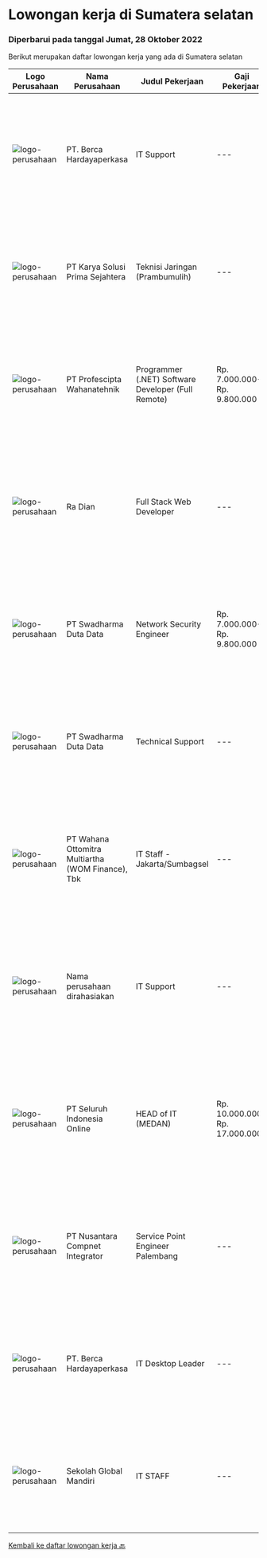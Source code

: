 
  # Lowongan kerja di Sumatera selatan

  ### Diperbarui pada tanggal Jumat, 28 Oktober 2022

  Berikut merupakan daftar lowongan kerja yang ada di Sumatera selatan

  |Logo Perusahaan | Nama Perusahaan | Judul Pekerjaan | Gaji Pekerjaan | Lokasi | Deskripsi | Tanggal diunggah | Pranala |
  | -------------- | --------------- | --------------- | --------- | --------- | -------------- | ------- | ----------- |
  |![logo-perusahaan](https://image-service-cdn.seek.com.au/6a76252207cfed561e664c874d4631f4aefd8409/ee4dce1061f3f616224767ad58cb2fc751b8d2dc)|PT. Berca Hardayaperkasa|IT Support|---|Jakarta Raya|Responsibilities: Analyzing, troubleshooting, and installation to several areas including desktop hardware, operating systems (Windows 7/8/10),...|Jumat, 21 Oktober 2022|https://www.jobstreet.co.id/id/job/it-support-4075923?token=0~616734f6-5ec3-4ae2-860c-c4b58a96bc4f&sectionRank=1&jobId=jobstreet-id-job-4075923|
|![logo-perusahaan](https://image-service-cdn.seek.com.au/bb0f2c313297f2db3d497466b95d7da85644edc0/ee4dce1061f3f616224767ad58cb2fc751b8d2dc)|PT Karya Solusi Prima Sejahtera|Teknisi Jaringan (Prambumulih)|---|Prabumulih|Kualifikasi: Usia max. 30 Tahun Pendidikan min. SMK Teknik Komputer dan Jaringan Memiliki pengalaman sebagai Teknisi Project min. 1 tahun. Memahami...|Jumat, 21 Oktober 2022|https://www.jobstreet.co.id/id/job/teknisi-jaringan-prambumulih-4077196?token=0~616734f6-5ec3-4ae2-860c-c4b58a96bc4f&sectionRank=2&jobId=jobstreet-id-job-4077196|
|![logo-perusahaan](https://image-service-cdn.seek.com.au/bef80762c5f9584e231217c627ef6f9366387b73/ee4dce1061f3f616224767ad58cb2fc751b8d2dc)|PT Profescipta Wahanatehnik|Programmer (.NET)  Software Developer (Full Remote)|Rp. 7.000.000-Rp. 9.800.000|Jakarta Raya|Responsibilities : Full Remote. Any candidates across Indonesia are welcome, Develop efficient code based on Functional requirements from business...|Selasa, 18 Oktober 2022|https://www.jobstreet.co.id/id/job/programmer-.net-software-developer-full-remote-4070990?token=0~616734f6-5ec3-4ae2-860c-c4b58a96bc4f&sectionRank=3&jobId=jobstreet-id-job-4070990|
|![logo-perusahaan](https://image-service-cdn.seek.com.au/6c15c8444f13b06bb19fe51c2bfd412928dee86f/ee4dce1061f3f616224767ad58cb2fc751b8d2dc)|Ra Dian|Full Stack Web Developer|---|Sumatera Selatan|Requirement:1. Memiliki kemampuan yang baik pada bahasa pem-programan PHP, JQuery, CSS, HTML, dan Database MySQL.2. Memiliki pengalaman menggunakan...|Jumat, 21 Oktober 2022|https://www.jobstreet.co.id/id/job/full-stack-web-developer-4076090?token=0~616734f6-5ec3-4ae2-860c-c4b58a96bc4f&sectionRank=4&jobId=jobstreet-id-job-4076090|
|![logo-perusahaan](https://image-service-cdn.seek.com.au/0f683dc67275bb803453d1e92fb7cd7b12b824b6/ee4dce1061f3f616224767ad58cb2fc751b8d2dc)|PT Swadharma Duta Data|Network Security Engineer|Rp. 7.000.000-Rp. 9.800.000|Jakarta Raya|S1 Jurusan/Prodi T.Komputer/ T.Informatika (Wajib) Waktu kerja Shift (sesuai dengan jadwal yang ditentukan) Bersedia ditempatkan di Jakarta &amp;...|Senin, 17 Oktober 2022|https://www.jobstreet.co.id/id/job/network-security-engineer-4069413?token=0~616734f6-5ec3-4ae2-860c-c4b58a96bc4f&sectionRank=5&jobId=jobstreet-id-job-4069413|
|![logo-perusahaan](https://image-service-cdn.seek.com.au/0f683dc67275bb803453d1e92fb7cd7b12b824b6/ee4dce1061f3f616224767ad58cb2fc751b8d2dc)|PT Swadharma Duta Data|Technical Support|---|Jakarta Raya|Pendidikan minimum D3/S1 Jurusan IT IPK Minimum 2.75 Memiliki pengalaman minimal 1 tahun (diutamakan) telah berhasil menyelesaikan ujian sertifikasi...|Kamis, 13 Oktober 2022|https://www.jobstreet.co.id/id/job/technical-support-4065833?token=0~616734f6-5ec3-4ae2-860c-c4b58a96bc4f&sectionRank=6&jobId=jobstreet-id-job-4065833|
|![logo-perusahaan](https://image-service-cdn.seek.com.au/0cd0ed723dba304d73bfec64ce263da9360da79b/ee4dce1061f3f616224767ad58cb2fc751b8d2dc)|PT Wahana Ottomitra Multiartha (WOM Finance), Tbk|IT Staff - Jakarta/Sumbagsel|---|Samarinda|Job Description: Troubleshoot all IT system and network problems Monitoring and maintaining computer systems and networks Installing and configuring...|Selasa, 11 Oktober 2022|https://www.jobstreet.co.id/id/job/it-staff-jakarta-sumbagsel-4062697?token=0~616734f6-5ec3-4ae2-860c-c4b58a96bc4f&sectionRank=7&jobId=jobstreet-id-job-4062697|
|![logo-perusahaan](https://i.ibb.co/sqvTCh9/112815900-stock-vector-no-image-available-icon-flat-vector.webp)|Nama perusahaan dirahasiakan|IT Support|---|Jawa Timur|Usia maksimal 35 tahun Pendidikan minimal S1 segala jurusan Minimal memiliki 1 tahun pengalaman kerja di bidang yang sama  Mempunyai pengetahuan dan...|Selasa, 11 Oktober 2022|https://www.jobstreet.co.id/id/job/it-support-4062250?token=0~616734f6-5ec3-4ae2-860c-c4b58a96bc4f&sectionRank=8&jobId=jobstreet-id-job-4062250|
|![logo-perusahaan](https://image-service-cdn.seek.com.au/c768f0670f8f8212da7de609b6af9d0b2e5134cc/ee4dce1061f3f616224767ad58cb2fc751b8d2dc)|PT Seluruh Indonesia Online|HEAD of IT  (MEDAN)|Rp. 10.000.000-Rp. 17.000.000|Aceh|Memiliki pengalaman leadership sebagai Manager sebelumnya.Back End Engineer1. Memiliki pengalaman dalam membangun RESTful APIs2. Menguasai bahasa...|Jumat, 07 Oktober 2022|https://www.jobstreet.co.id/id/job/head-of-it-medan-4058716?token=0~616734f6-5ec3-4ae2-860c-c4b58a96bc4f&sectionRank=9&jobId=jobstreet-id-job-4058716|
|![logo-perusahaan](https://image-service-cdn.seek.com.au/faf1379cb2f8ff5c87162dc20c60c0d2f63dba1c/ee4dce1061f3f616224767ad58cb2fc751b8d2dc)|PT Nusantara Compnet Integrator|Service Point Engineer Palembang|---|Palembang|Kualifikasi: Pendidikan minimal S1 Teknik Komputer, Ilmu Komputer, Teknik Informatika atau Ilmu Komputer lainnya Memiliki pengalaman bekerja minimal 2...|Selasa, 04 Oktober 2022|https://www.jobstreet.co.id/id/job/service-point-engineer-palembang-4054800?token=0~616734f6-5ec3-4ae2-860c-c4b58a96bc4f&sectionRank=10&jobId=jobstreet-id-job-4054800|
|![logo-perusahaan](https://image-service-cdn.seek.com.au/6a76252207cfed561e664c874d4631f4aefd8409/ee4dce1061f3f616224767ad58cb2fc751b8d2dc)|PT. Berca Hardayaperkasa|IT Desktop Leader|---|Kalimantan Timur|Responsibilities: Analyzing, diagnosing, and installation to several areas including desktop hardware, operating systems, active directory,...|Jumat, 30 September 2022|https://www.jobstreet.co.id/id/job/it-desktop-leader-4050596?token=0~616734f6-5ec3-4ae2-860c-c4b58a96bc4f&sectionRank=11&jobId=jobstreet-id-job-4050596|
|![logo-perusahaan](https://image-service-cdn.seek.com.au/4879e6577a117c65b634bdbb3901d8d60952aeae/ee4dce1061f3f616224767ad58cb2fc751b8d2dc)|Sekolah Global Mandiri|IT STAFF|---|Jakarta Raya|Requirements : Fresh graduate or experienced person Minimum Bachelor Degree in Information Technology or Computer Science Proficient in English both...|Kamis, 29 September 2022|https://www.jobstreet.co.id/id/job/it-staff-4049711?token=0~616734f6-5ec3-4ae2-860c-c4b58a96bc4f&sectionRank=12&jobId=jobstreet-id-job-4049711|


  [Kembali ke daftar lowongan kerja 🔙](../README.md#daftar-lowongan-kerja)
  